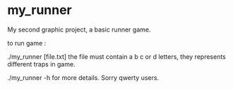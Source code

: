 # my_runner
My second graphic project, a basic runner game.

to run game :

./my_runner [file.txt] 
the file must contain a b c or d letters,
they represents different traps in game.

./my_runner -h for more details.
Sorry qwerty users.

